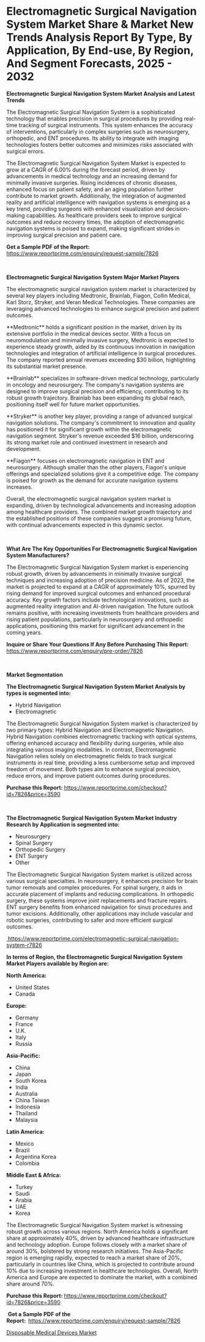<p><h1>Electromagnetic Surgical Navigation System Market Share & Market New Trends Analysis Report By Type, By Application, By End-use, By Region, And Segment Forecasts, 2025 - 2032</h1></p><p><strong>Electromagnetic Surgical Navigation System Market Analysis and Latest Trends</strong></p>
<p><p>The Electromagnetic Surgical Navigation System is a sophisticated technology that enables precision in surgical procedures by providing real-time tracking of surgical instruments. This system enhances the accuracy of interventions, particularly in complex surgeries such as neurosurgery, orthopedic, and ENT procedures. Its ability to integrate with imaging technologies fosters better outcomes and minimizes risks associated with surgical errors.</p><p>The Electromagnetic Surgical Navigation System Market is expected to grow at a CAGR of 6.00% during the forecast period, driven by advancements in medical technology and an increasing demand for minimally invasive surgeries. Rising incidences of chronic diseases, enhanced focus on patient safety, and an aging population further contribute to market growth. Additionally, the integration of augmented reality and artificial intelligence with navigation systems is emerging as a key trend, providing surgeons with enhanced visualization and decision-making capabilities. As healthcare providers seek to improve surgical outcomes and reduce recovery times, the adoption of electromagnetic navigation systems is poised to expand, making significant strides in improving surgical precision and patient care.</p></p>
<p><strong>Get a Sample PDF of the Report:&nbsp;</strong> <a href="https://www.reportprime.com/enquiry/request-sample/7826?utm_campaign=2295&utm_medium=2&utm_source=Github&utm_content=ia&utm_term=19032025&utm_id=electromagnetic-surgical-navigation-system">https://www.reportprime.com/enquiry/request-sample/7826</a></p>
<p>&nbsp;</p>
<p><strong>Electromagnetic Surgical Navigation System Major Market Players</strong></p>
<p><p>The electromagnetic surgical navigation system market is characterized by several key players including Medtronic, Brainlab, Fiagon, Collin Medical, Karl Storz, Stryker, and Veran Medical Technologies. These companies are leveraging advanced technologies to enhance surgical precision and patient outcomes.</p><p>**Medtronic** holds a significant position in the market, driven by its extensive portfolio in the medical devices sector. With a focus on neuromodulation and minimally invasive surgery, Medtronic is expected to experience steady growth, aided by its continuous innovation in navigation technologies and integration of artificial intelligence in surgical procedures. The company reported annual revenues exceeding $30 billion, highlighting its substantial market presence.</p><p>**Brainlab** specializes in software-driven medical technology, particularly in oncology and neurosurgery. The company's navigation systems are designed to improve surgical precision and efficiency, contributing to its robust growth trajectory. Brainlab has been expanding its global reach, positioning itself well for future market opportunities.</p><p>**Stryker** is another key player, providing a range of advanced surgical navigation solutions. The company's commitment to innovation and quality has positioned it for significant growth within the electromagnetic navigation segment. Stryker's revenue exceeded $16 billion, underscoring its strong market role and continued investment in research and development.</p><p>**Fiagon** focuses on electromagnetic navigation in ENT and neurosurgery. Although smaller than the other players, Fiagon's unique offerings and specialized solutions give it a competitive edge. The company is poised for growth as the demand for accurate navigation systems increases.</p><p>Overall, the electromagnetic surgical navigation system market is expanding, driven by technological advancements and increasing adoption among healthcare providers. The combined market growth trajectory and the established positions of these companies suggest a promising future, with continual advancements expected in this dynamic sector.</p></p>
<p>&nbsp;</p>
<p><strong>What Are The Key Opportunities For Electromagnetic Surgical Navigation System Manufacturers?</strong></p>
<p><p>The Electromagnetic Surgical Navigation System market is experiencing robust growth, driven by advancements in minimally invasive surgical techniques and increasing adoption of precision medicine. As of 2023, the market is projected to expand at a CAGR of approximately 10%, spurred by rising demand for improved surgical outcomes and enhanced procedural accuracy. Key growth factors include technological innovations, such as augmented reality integration and AI-driven navigation. The future outlook remains positive, with increasing investments from healthcare providers and rising patient populations, particularly in neurosurgery and orthopedic applications, positioning this market for significant advancement in the coming years.</p></p>
<p><strong>Inquire or Share Your Questions If Any Before Purchasing This Report:</strong> <a href="https://www.reportprime.com/enquiry/pre-order/7826?utm_campaign=2295&utm_medium=2&utm_source=Github&utm_content=ia&utm_term=19032025&utm_id=electromagnetic-surgical-navigation-system">https://www.reportprime.com/enquiry/pre-order/7826</a></p>
<p>&nbsp;</p>
<p><strong>Market Segmentation</strong></p>
<p><strong>The Electromagnetic Surgical Navigation System Market Analysis by types is segmented into:</strong></p>
<p><ul><li>Hybrid Navigation</li><li>Electromagnetic</li></ul></p>
<p><p>The Electromagnetic Surgical Navigation System market is characterized by two primary types: Hybrid Navigation and Electromagnetic Navigation. Hybrid Navigation combines electromagnetic tracking with optical systems, offering enhanced accuracy and flexibility during surgeries, while also integrating various imaging modalities. In contrast, Electromagnetic Navigation relies solely on electromagnetic fields to track surgical instruments in real time, providing a less cumbersome setup and improved freedom of movement. Both types aim to enhance surgical precision, reduce errors, and improve patient outcomes during procedures.</p></p>
<p><strong>Purchase this Report:&nbsp;</strong><a href="https://www.reportprime.com/checkout?id=7826&price=3590&utm_campaign=2295&utm_medium=2&utm_source=Github&utm_content=ia&utm_term=19032025&utm_id=electromagnetic-surgical-navigation-system">https://www.reportprime.com/checkout?id=7826&price=3590</a></p>
<p>&nbsp;</p>
<p><strong>The Electromagnetic Surgical Navigation System Market Industry Research by Application is segmented into:</strong></p>
<p><ul><li>Neurosurgery</li><li>Spinal Surgery</li><li>Orthopedic Surgery</li><li>ENT Surgery</li><li>Other</li></ul></p>
<p><p>The Electromagnetic Surgical Navigation System market is utilized across various surgical specialties. In neurosurgery, it enhances precision for brain tumor removals and complex procedures. For spinal surgery, it aids in accurate placement of implants and reducing complications. In orthopedic surgery, these systems improve joint replacements and fracture repairs. ENT surgery benefits from enhanced navigation for sinus procedures and tumor excisions. Additionally, other applications may include vascular and robotic surgeries, contributing to safer and more efficient surgical outcomes.</p></p>
<p><a href="https://www.reportprime.com/electromagnetic-surgical-navigation-system-r7826?utm_campaign=2295&utm_medium=2&utm_source=Github&utm_content=ia&utm_term=19032025&utm_id=electromagnetic-surgical-navigation-system">&nbsp;https://www.reportprime.com/electromagnetic-surgical-navigation-system-r7826</a></p>
<p><strong>In terms of Region, the Electromagnetic Surgical Navigation System Market Players available by Region are:</strong></p>
<p>
    <p> <strong> North America: </strong>
        <ul>
            <li>United States</li>
            <li>Canada</li>
        </ul>
        </p> 
    <p> <strong> Europe: </strong>
        <ul>
            <li>Germany</li>
            <li>France</li>
            <li>U.K.</li>
            <li>Italy</li>
            <li>Russia</li>
        </ul>
        </p> 
    <p> <strong> Asia-Pacific: </strong>
        <ul>
            <li>China</li>
            <li>Japan</li>
            <li>South Korea</li>
            <li>India</li>
            <li>Australia</li>
            <li>China Taiwan</li>
            <li>Indonesia</li>
            <li>Thailand</li>
            <li>Malaysia</li>
        </ul>
        </p> 
    <p> <strong> Latin America: </strong>
        <ul>
            <li>Mexico</li>
            <li>Brazil</li>
            <li>Argentina Korea</li>
            <li>Colombia</li>
        </ul>
        </p> 
    <p> <strong> Middle East & Africa: </strong>
        <ul>
            <li>Turkey</li>
            <li>Saudi</li>
            <li>Arabia</li>
            <li>UAE</li>
            <li>Korea</li>
        </ul>
    </p>
    </p>
<p><p>The Electromagnetic Surgical Navigation System market is witnessing robust growth across various regions. North America holds a significant share at approximately 40%, driven by advanced healthcare infrastructure and technology adoption. Europe follows closely with a market share of around 30%, bolstered by strong research initiatives. The Asia-Pacific region is emerging rapidly, expected to reach a market share of 20%, particularly in countries like China, which is projected to contribute around 10% due to increasing investment in healthcare technologies. Overall, North America and Europe are expected to dominate the market, with a combined share around 70%.</p></p>
<p><strong>Purchase this Report: </strong><a href="https://www.reportprime.com/checkout?id=7826&price=3590&utm_campaign=2295&utm_medium=2&utm_source=Github&utm_content=ia&utm_term=19032025&utm_id=electromagnetic-surgical-navigation-system">https://www.reportprime.com/checkout?id=7826&price=3590</a></p>
<p>&nbsp;<strong>Get a Sample PDF of the Report:&nbsp;&nbsp;</strong><a href="https://www.reportprime.com/enquiry/request-sample/7826?utm_campaign=2295&utm_medium=2&utm_source=Github&utm_content=ia&utm_term=19032025&utm_id=electromagnetic-surgical-navigation-system">https://www.reportprime.com/enquiry/request-sample/7826</a></p>
<p><strong></strong></p>
<p><p><a href="https://github.com/aarajlyre/Market-Research-Report-List-1/blob/main/disposable-medical-devices-market.md?utm_campaign=2295&utm_medium=2&utm_source=Github&utm_content=ia&utm_term=19032025&utm_id=electromagnetic-surgical-navigation-system">Disposable Medical Devices Market</a></p></p>